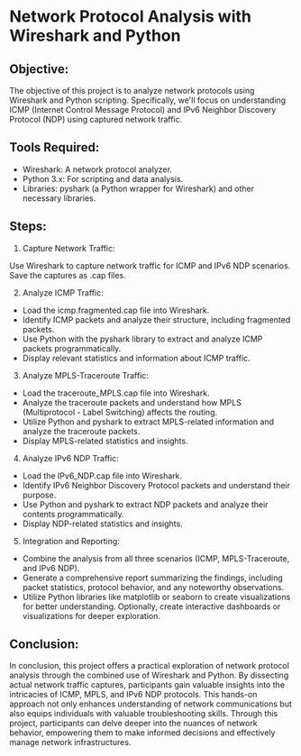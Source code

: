 # Network Protocol Analysis with Wireshark and Python

## Objective:

The objective of this project is to analyze network protocols using Wireshark and Python scripting. Specifically, we'll focus on understanding ICMP (Internet Control Message Protocol) and IPv6 Neighbor Discovery Protocol (NDP) using captured network traffic.

## Tools Required:

- Wireshark: A network protocol analyzer.
- Python 3.x: For scripting and data analysis.
- Libraries: pyshark (a Python wrapper for Wireshark) and other necessary libraries.

## Steps:

1. Capture Network Traffic:

Use Wireshark to capture network traffic for ICMP and IPv6 NDP scenarios. Save the captures as .cap files.

2. Analyze ICMP Traffic:

- Load the icmp.fragmented.cap file into Wireshark.
- Identify ICMP packets and analyze their structure, including fragmented packets.
- Use Python with the pyshark library to extract and analyze ICMP packets programmatically.
- Display relevant statistics and information about ICMP traffic.

3. Analyze MPLS-Traceroute Traffic:

- Load the traceroute_MPLS.cap file into Wireshark.
- Analyze the traceroute packets and understand how MPLS (Multiprotocol - Label Switching) affects the routing.
- Utilize Python and pyshark to extract MPLS-related information and analyze the traceroute packets.
- Display MPLS-related statistics and insights.

4. Analyze IPv6 NDP Traffic:

- Load the IPv6_NDP.cap file into Wireshark.
- Identify IPv6 Neighbor Discovery Protocol packets and understand their purpose.
- Use Python and pyshark to extract NDP packets and analyze their contents programmatically.
- Display NDP-related statistics and insights.

5. Integration and Reporting:

- Combine the analysis from all three scenarios (ICMP, MPLS-Traceroute, and IPv6 NDP).
- Generate a comprehensive report summarizing the findings, including packet statistics, protocol behavior, and any noteworthy observations.
- Utilize Python libraries like matplotlib or seaborn to create visualizations for better understanding.
Optionally, create interactive dashboards or visualizations for deeper exploration.

## Conclusion:


In conclusion, this project offers a practical exploration of network protocol analysis through the combined use of Wireshark and Python. By dissecting actual network traffic captures, participants gain valuable insights into the intricacies of ICMP, MPLS, and IPv6 NDP protocols. This hands-on approach not only enhances understanding of network communications but also equips individuals with valuable troubleshooting skills. Through this project, participants can delve deeper into the nuances of network behavior, empowering them to make informed decisions and effectively manage network infrastructures.





